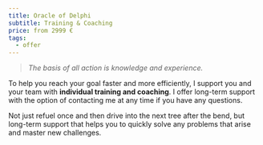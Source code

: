 ```yaml
---
title: Oracle of Delphi
subtitle: Training & Coaching
price: from 2999 €
tags:
  - offer
---
```


> _The basis of all action is knowledge and experience._

To help you reach your goal faster and more efficiently, I support you and your team with **individual training and coaching**.
I offer long-term support with the option of contacting me at any time if you have any questions.

Not just refuel once and then drive into the next tree after the bend,
but long-term support that helps you to quickly solve any problems that arise and master new challenges.
